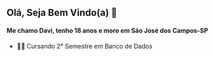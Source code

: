 ## Olá, Seja Bem Vindo(a) 👋

#### Me chamo Davi, tenho 18 anos e moro em São José dos Campos-SP

- 👨‍💻 Cursando 2° Semestre em Banco de Dados


 
